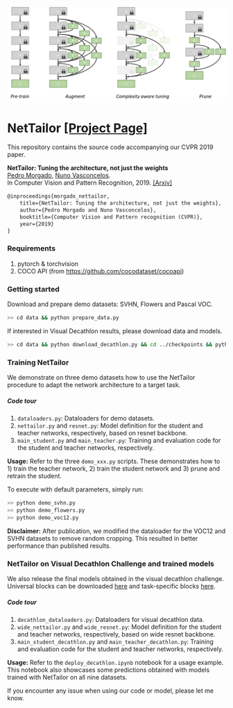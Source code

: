 <img src="docs/figs/teaser.png" style="width:600;height:250">

# NetTailor [[Project Page]](https://pedro-morgado.github.io/nettailor/)

This repository contains the source code accompanying our CVPR 2019 paper.

**NetTailor: Tuning the architecture, not just the weights**  
[Pedro Morgado](http://www.svcl.ucsd.edu/~morgado), [Nuno Vasconcelos](http://www.svcl.ucsd.edu/~nuno).  
In Computer Vision and Pattern Recognition, 2019.
[[Arxiv]](https://arxiv.org/abs/)

```
@inproceedings{morgado_nettailor,
	title={NetTailor: Tuning the architecture, not just the weights},
	author={Pedro Morgado and Nuno Vasconcelos},
	booktitle={Computer Vision and Pattern recognition (CVPR)},
	year={2019}
}
```

### Requirements
1. pytorch & torchvision
2. COCO API (from https://github.com/cocodataset/cocoapi)

###  Getting started
Download and prepare demo datasets: SVHN, Flowers and Pascal VOC.
```bash
>> cd data && python prepare_data.py
```

If interested in Visual Decathlon results, please download data and models.
```bash
>> cd data && python download_decathlon.py && cd ../checkpoints && python download_models.py
```

### Training NetTailor
We demonstrate on three demo datasets how to use the NetTailor procedure to adapt the network architecture to a target task.

##### Code tour
1. ``dataloaders.py``: Dataloaders for demo datasets.
1. ``nettailor.py`` and ``resnet.py``: Model definition for the student and teacher networks, respectively, based on resnet backbone.
1. ``main_student.py`` and ``main_teacher.py``: Training and evaluation code for the student and teacher networks, respectively.

**Usage:** Refer to the three ``demo_xxx.py`` scripts. These demonstrates how to 1) train the teacher network, 2) train the student network and 3) prune and retrain the student. 

To execute with default parameters, simply run:
```bash
>> python demo_svhn.py
>> python demo_flowers.py
>> python demo_voc12.py
```

**Disclaimer:** 
After publication, we modified the dataloader for the VOC12 and SVHN datasets to remove random cropping. This resulted in better performance than published results.

### NetTailor on Visual Decathlon Challenge and trained models
We also release the final models obtained in the visual decathlon challenge. Universal blocks can be downloaded [here](http://www.svcl.ucsd.edu/~morgado/nettailor/data/wide_resnet26.pth.tar) and task-specific blocks [here](http://www.svcl.ucsd.edu/~morgado/nettailor/data/decathlon_models.tar.gz).

##### Code tour
1. ``decathlon_dataloaders.py``: Dataloaders for visual decathlon data.
1. ``wide_nettailor.py`` and ``wide_resnet.py``: Model definition for the student and teacher networks, respectively, based on wide resnet backbone.
1. ``main_student_decathlon.py`` and ``main_teacher_decathlon.py``: Training and evaluation code for the student and teacher networks, respectively. 

**Usage:**  Refer to the ``deploy_decathlon.ipynb`` notebook for a usage example. This notebook also showcases some predictions obtained with models trained with NetTailor on all nine datasets.

If you encounter any issue when using our code or model, please let me know.